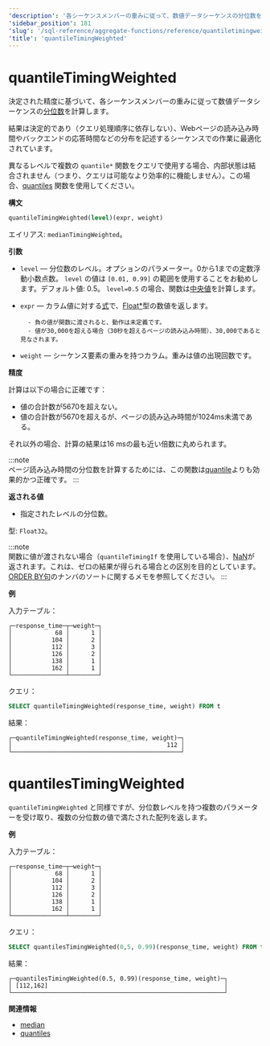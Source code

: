```yaml
---
'description': '各シーケンスメンバーの重みに従って、数値データシーケンスの分位数を決定された精度で計算します。'
'sidebar_position': 181
'slug': '/sql-reference/aggregate-functions/reference/quantiletimingweighted'
'title': 'quantileTimingWeighted'
---
```





# quantileTimingWeighted

決定された精度に基づいて、各シーケンスメンバーの重みに従って数値データシーケンスの[分位数](https://en.wikipedia.org/wiki/Quantile)を計算します。

結果は決定的であり（クエリ処理順序に依存しない）、Webページの読み込み時間やバックエンドの応答時間などの分布を記述するシーケンスでの作業に最適化されています。

異なるレベルで複数の `quantile*` 関数をクエリで使用する場合、内部状態は結合されません（つまり、クエリは可能なより効率的に機能しません）。この場合、[quantiles](../../../sql-reference/aggregate-functions/reference/quantiles.md#quantiles) 関数を使用してください。

**構文**

```sql
quantileTimingWeighted(level)(expr, weight)
```

エイリアス: `medianTimingWeighted`。

**引数**

- `level` — 分位数のレベル。オプションのパラメーター。0から1までの定数浮動小数点数。 `level` の値は `[0.01, 0.99]` の範囲を使用することをお勧めします。デフォルト値: 0.5。 `level=0.5` の場合、関数は[中央値](https://en.wikipedia.org/wiki/Median)を計算します。

- `expr` — カラム値に対する[式](/sql-reference/syntax#expressions)で、[Float\*](../../../sql-reference/data-types/float.md)型の数値を返します。

        - 負の値が関数に渡されると、動作は未定義です。
        - 値が30,000を超える場合（30秒を超えるページの読み込み時間）、30,000であると見なされます。

- `weight` — シーケンス要素の重みを持つカラム。重みは値の出現回数です。

**精度**

計算は以下の場合に正確です：

- 値の合計数が5670を超えない。
- 値の合計数が5670を超えるが、ページの読み込み時間が1024ms未満である。

それ以外の場合、計算の結果は16 msの最も近い倍数に丸められます。

:::note    
ページ読み込み時間の分位数を計算するためには、この関数は[quantile](/sql-reference/aggregate-functions/reference/quantile)よりも効果的かつ正確です。
:::

**返される値**

- 指定されたレベルの分位数。

型: `Float32`。

:::note    
関数に値が渡されない場合（`quantileTimingIf` を使用している場合）、[NaN](/sql-reference/data-types/float#nan-and-inf)が返されます。これは、ゼロの結果が得られる場合との区別を目的としています。[ORDER BY句](/sql-reference/statements/select/order-by)のナンバのソートに関するメモを参照してください。
:::

**例**

入力テーブル：

```text
┌─response_time─┬─weight─┐
│            68 │      1 │
│           104 │      2 │
│           112 │      3 │
│           126 │      2 │
│           138 │      1 │
│           162 │      1 │
└───────────────┴────────┘
```

クエリ：

```sql
SELECT quantileTimingWeighted(response_time, weight) FROM t
```

結果：

```text
┌─quantileTimingWeighted(response_time, weight)─┐
│                                           112 │
└───────────────────────────────────────────────┘
```


# quantilesTimingWeighted

`quantileTimingWeighted` と同様ですが、分位数レベルを持つ複数のパラメーターを受け取り、複数の分位数の値で満たされた配列を返します。

**例**

入力テーブル：

```text
┌─response_time─┬─weight─┐
│            68 │      1 │
│           104 │      2 │
│           112 │      3 │
│           126 │      2 │
│           138 │      1 │
│           162 │      1 │
└───────────────┴────────┘
```

クエリ：

```sql
SELECT quantilesTimingWeighted(0,5, 0.99)(response_time, weight) FROM t
```

結果：

```text
┌─quantilesTimingWeighted(0.5, 0.99)(response_time, weight)─┐
│ [112,162]                                                 │
└───────────────────────────────────────────────────────────┘
```

**関連情報**

- [median](/sql-reference/aggregate-functions/reference/median)
- [quantiles](../../../sql-reference/aggregate-functions/reference/quantiles.md#quantiles)
